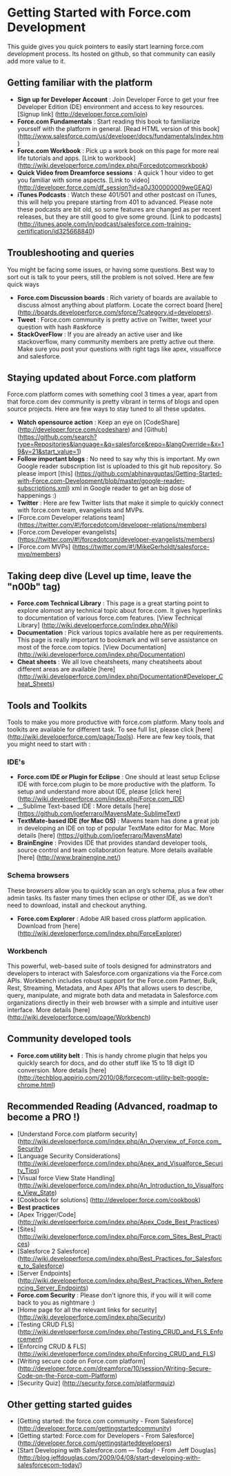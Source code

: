 # Getting Started with Force.com Development
This guide gives you quick pointers to easily start learning force.com development process. Its hosted on github, so that community can easily add more value to it. 
 

## Getting familiar with the platform
 * __Sign up for Developer Account__ : Join Developer Force to get your free Developer Edition (DE) environment and access to key resources. [Signup link] (http://developer.force.com/join) 
 * __Force.com Fundamentals__ : Start reading this book to familiarize yourself with the platform in general. [Read HTML version of this book] (http://www.salesforce.com/us/developer/docs/fundamentals/index.htm)
 * __Force.com Workbook__ : Pick up a work book on this page for more real life tutorials and apps. [Link to workbook] (http://wiki.developerforce.com/index.php/Forcedotcomworkbook)
 * __Quick Video from Dreamforce sessions__ : A quick 1 hour video to get you familiar with some aspects. [Link to video] (http://developer.force.com/df_session?id=a0J300000009weGEAQ)
 * __iTunes Podcasts__ : Watch these 401/501 and other postcast on iTunes, this will help you prepare starting from 401 to advanced. Please note these podcasts are bit old, so some features are changed as per recent releases, but they are still good to give some ground. [Link to podcasts] (http://itunes.apple.com/in/podcast/salesforce.com-training-certification/id325668840)
                                                   
## Troubleshooting and queries
You might be facing some issues, or having some questions. Best way to sort out is talk to your peers, still the problem is not solved. Here are few quick ways

 * __Force.com Discussion boards__ : Rich variety of boards are available to discuss almost anything about platform. Locate the correct board [here] (http://boards.developerforce.com/sforce/?category.id=developers).
 * __Tweet__ : Force.com community is pretty active on Twitter, tweet your question with hash #askforce
 * __StackOverFlow__ : If you are already an active user and like stackoverflow, many community members are pretty active out there. Make sure you post your questions with right tags like apex, visualforce and salesforce.

## Staying updated about Force.com platform
Force.com platform comes with something cool 3 times a year, apart from that force.com dev community is pretty vibrant in terms of blogs and open source projects. Here are few ways to stay tuned to all these updates.

 * __Watch opensource action__ : Keep an eye on [CodeShare] (http://developer.force.com/codeshare) and [Github] (https://github.com/search?type=Repositories&language=&q=salesforce&repo=&langOverride=&x=19&y=21&start_value=1) 
 * __Follow important blogs__ : No need to say why this is important. My own Google reader subscription list is uploaded to this git hub repository. So please import [this] (https://github.com/abhinavguptas/Getting-Started-with-Force.com-Development/blob/master/google-reader-subscriptions.xml) xml in Google reader to get an big dose of happenings :)
 * __Twitter__ : Here are few Twitter lists that make it simple to quickly connect with force.com team, evangelists and MVPs.
  * [Force.com Developer relations team] (https://twitter.com/#!/forcedotcom/developer-relations/members)
  * [Force.com Developer evangelists] (https://twitter.com/#!/forcedotcom/developer-evangelists/members)
  * [Force.com MVPs] (https://twitter.com/#!/MikeGerholdt/salesforce-mvp/members) 

## Taking deep dive (Level up time, leave the "n00b" tag)
 * __Force.com Technical Library__ : This page is a great starting point to explore alomost any technical topic about force.com. It gives hyperlinks to documentation of various force.com features. [View Technical Library] (http://wiki.developerforce.com/index.php/Wiki)
 * __Documentation__ : Pick various topics available here as per requirements. This page is really important to bookmark and will serve assistance on most of the force.com topics. [View Documentation] (http://wiki.developerforce.com/index.php/Documentation) 
 * __Cheat sheets__ : We all love cheatsheets, many cheatsheets about different areas are available [here] (http://wiki.developerforce.com/index.php/Documentation#Developer_Cheat_Sheets)                                              

## Tools and Toolkits

Tools to make you more productive with force.com platform. Many tools and toolkits are available for different task. To see full list, please click [here] (http://wiki.developerforce.com/page/Tools). Here are few key tools, that you might need to start with :

### IDE's
 * __Force.com IDE or Plugin for Eclipse__ : One should at least setup Eclipse IDE with force.com plugin to be more productive with the platform. To setup and understand more about IDE, please [click here] (http://wiki.developerforce.com/index.php/Force.com_IDE) 
 * __Sublime Text-based IDE : More details [here] (https://github.com/joeferraro/MavensMate-SublimeText) 
 * __TextMate-based IDE (for Mac OS)__ : Mavens team has done a great job in developing an IDE on top of popular TextMate editor for Mac. More details [here] (https://github.com/joeferraro/MavensMate)  
 * __BrainEngine__ : Provides IDE that provides standard developer tools, source control and team collaboration feature. More details available [here] (http://www.brainengine.net/)

### Schema browsers
These browsers allow you to quickly scan an org’s schema, plus a few other admin tasks. Its faster many times then eclipse or other IDE, as we don’t need to download, install and checkout anything.

* __Force.com Explorer__ : Adobe AIR based cross platform application. Download from [here] (http://wiki.developerforce.com/index.php/ForceExplorer)

### Workbench

This powerful, web-based suite of tools designed for adminstrators and developers to interact with Salesforce.com organizations via the Force.com APIs. Workbench includes robust support for the Force.com Partner, Bulk, Rest, Streaming, Metadata, and Apex APIs that allows users to describe, query, manipulate, and migrate both data and metadata in Salesforce.com organizations directly in their web browser with a simple and intuitive user interface. More details [here] (http://wiki.developerforce.com/page/Workbench)


## Community developed tools 
 * __Force.com utility belt__ : This is handy chrome plugin that helps you quickly search for docs, and do other stuff like 15 to 18 digit ID conversion. More details [here] (http://techblog.appirio.com/2010/08/forcecom-utility-belt-google-chrome.html)
 
## Recommended Reading (Advanced, roadmap to become a PRO !)

 * [Understand Force.com platform security] (http://wiki.developerforce.com/index.php/An_Overview_of_Force.com_Security)
 * [Language Security Considerations] (http://wiki.developerforce.com/index.php/Apex_and_Visualforce_Security_Tips)
 * [Visual force View State Handling] (http://wiki.developerforce.com/index.php/An_Introduction_to_Visualforce_View_State)
 * [Cookbook for solutions] (http://developer.force.com/cookbook)
 * __Best practices__ 
  *  [Apex Trigger/Code] (http://wiki.developerforce.com/index.php/Apex_Code_Best_Practices)
  *  [Sites] (http://wiki.developerforce.com/index.php/Force.com_Sites_Best_Practices)
  *  [Salesforce 2 Salesforce] (http://wiki.developerforce.com/index.php/Best_Practices_for_Salesforce_to_Salesforce) 
  *  [Server Endpoints] (http://wiki.developerforce.com/index.php/Best_Practices_When_Referencing_Server_Endpoints)
 *  __Force.com Security__ : Please don't ignore this, if you will it will come back to you as nightmare :)
  * [Home page for all the relevant links for security] (http://wiki.developerforce.com/index.php/Security)
  * [Testing CRUD FLS] (http://wiki.developerforce.com/index.php/Testing_CRUD_and_FLS_Enforcement)
  * [Enforcing CRUD & FLS] (http://wiki.developerforce.com/index.php/Enforcing_CRUD_and_FLS)
  * [Writing secure code on Force.com platform] (http://developer.force.com/dreamforce/10/session/Writing-Secure-Code-on-the-Force-com-Platform)
  * [Security Quiz] (http://security.force.com/platformquiz)
    
## Other getting started guides
 * [Getting started: the force.com community - From Salesforce] (http://developer.force.com/gettingstartedcommunity)
 * [Getting started: Force.com for Developers - From Salesforce] (http://developer.force.com/gettingstarteddevelopers)
 * [Start Developing with Salesforce.com — Today! - From Jeff Douglas] (http://blog.jeffdouglas.com/2009/04/08/start-developing-with-salesforcecom-today/)
